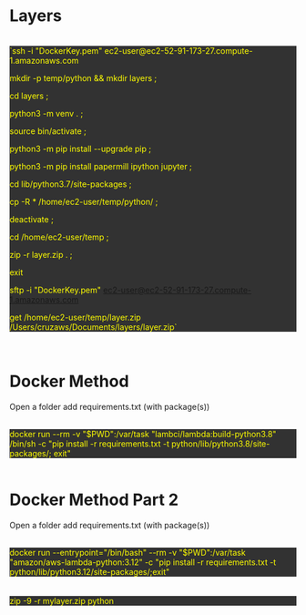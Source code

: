 # Layers

<br>
<div style="background-color: rgb(50, 50, 50);color:yellow">
`ssh -i "DockerKey.pem" ec2-user@ec2-52-91-173-27.compute-1.amazonaws.com

 

 

mkdir -p temp/python && mkdir layers ;

cd layers ;

python3 -m venv . ;

source bin/activate ;

python3 -m pip install --upgrade pip ;

python3 -m pip install papermill ipython jupyter ;

cd lib/python3.7/site-packages ;

cp -R * /home/ec2-user/temp/python/ ;

deactivate ;

cd /home/ec2-user/temp ;

zip -r layer.zip . ;

 

exit

 

sftp -i "DockerKey.pem" ec2-user@ec2-52-91-173-27.compute-1.amazonaws.com

 

get /home/ec2-user/temp/layer.zip /Users/cruzaws/Documents/layers/layer.zip`
</div>
<br>

# Docker Method

Open a folder add requirements.txt (with package(s))

<br>
<div style="background-color: rgb(50, 50, 50);color:yellow">
docker run --rm -v "$PWD":/var/task "lambci/lambda:build-python3.8" /bin/sh -c "pip install -r requirements.txt -t python/lib/python3.8/site-packages/; exit"
</div>
<br>

# Docker Method Part 2

Open a folder add requirements.txt (with package(s)) 

<br>
<div style="background-color: rgb(50, 50, 50);color:yellow">
docker run --entrypoint="/bin/bash" --rm -v "$PWD":/var/task "amazon/aws-lambda-python:3.12" -c "pip install -r requirements.txt -t python/lib/python3.12/site-packages/;exit"
</div>
<br>

<br>
<div style="background-color: rgb(50, 50, 50);color:yellow">
zip -9 -r mylayer.zip python
</div>
<br>
